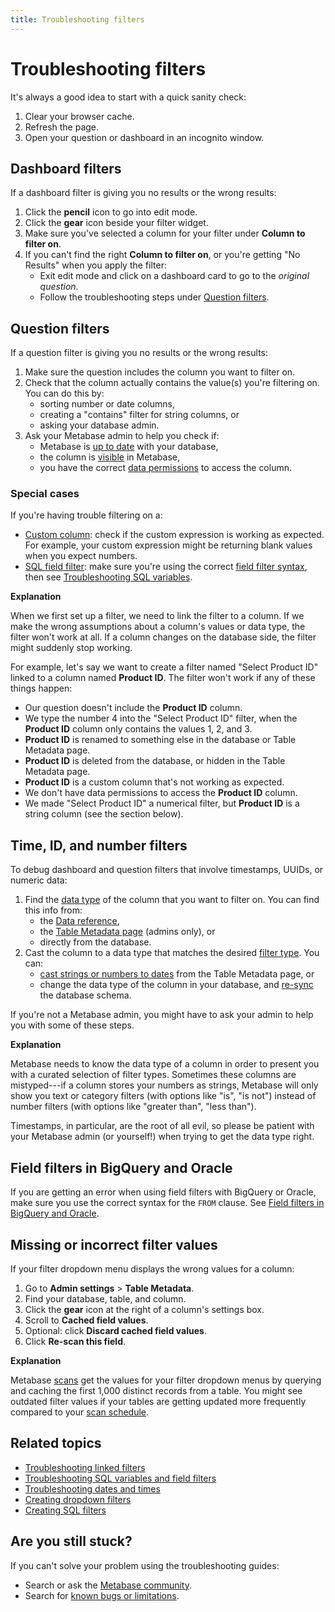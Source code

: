 ```yaml
---
title: Troubleshooting filters
---
```


# Troubleshooting filters

It's always a good idea to start with a quick sanity check:

1. Clear your browser cache.
2. Refresh the page.
3. Open your question or dashboard in an incognito window.

## Dashboard filters

If a dashboard filter is giving you no results or the wrong results:

1. Click the **pencil** icon to go into edit mode.
2. Click the **gear** icon beside your filter widget.
3. Make sure you've selected a column for your filter under **Column to filter on**.
4. If you can't find the right **Column to filter on**, or you're getting "No Results" when you apply the filter:
   - Exit edit mode and click on a dashboard card to go to the _original question_.
   - Follow the troubleshooting steps under [Question filters](#question-filters).

## Question filters

If a question filter is giving you no results or the wrong results:

1. Make sure the question includes the column you want to filter on.
2. Check that the column actually contains the value(s) you're filtering on. You can do this by:
   - sorting number or date columns,
   - creating a "contains" filter for string columns, or
   - asking your database admin.
3. Ask your Metabase admin to help you check if:
   - Metabase is [up to date](../databases/sync-scan.md) with your database,
   - the column is [visible](../data-modeling/metadata-editing.md#column-visibility) in Metabase,
   - you have the correct [data permissions](../permissions/data.md) to access the column.

### Special cases

If you're having trouble filtering on a:

- [Custom column](../questions/query-builder/editor.md#custom-columns): check if the custom expression is working as expected. For example, your custom expression might be returning blank values when you expect numbers.
- [SQL field filter](../questions/native-editor/sql-parameters.md#field-filter-variables): make sure you're using the correct [field filter syntax](../questions/native-editor/sql-parameters.md#field-filter-syntax), then see [Troubleshooting SQL variables](./sql.md#sql-variables-and-field-filters).

**Explanation**

When we first set up a filter, we need to link the filter to a column. If we make the wrong assumptions about a column's values or data type, the filter won't work at all. If a column changes on the database side, the filter might suddenly stop working.

For example, let's say we want to create a filter named "Select Product ID" linked to a column named **Product ID**. The filter won't work if any of these things happen:

- Our question doesn't include the **Product ID** column.
- We type the number 4 into the "Select Product ID" filter, when the **Product ID** column only contains the values 1, 2, and 3.
- **Product ID** is renamed to something else in the database or Table Metadata page.
- **Product ID** is deleted from the database, or hidden in the Table Metadata page.
- **Product ID** is a custom column that's not working as expected.
- We don't have data permissions to access the **Product ID** column.
- We made "Select Product ID" a numerical filter, but **Product ID** is a string column (see the section below).

## Time, ID, and number filters

To debug dashboard and question filters that involve timestamps, UUIDs, or numeric data:

1. Find the [data type](https://www.metabase.com/learn/grow-your-data-skills/data-fundamentals/data-types-overview) of the column that you want to filter on. You can find this info from:
   - the [Data reference](../exploration-and-organization/data-model-reference.md),
   - the [Table Metadata page](../data-modeling/metadata-editing.md) (admins only), or
   - directly from the database.
2. Cast the column to a data type that matches the desired [filter type](../questions/query-builder/filters.md#filter-types). You can:
   - [cast strings or numbers to dates](../data-modeling/metadata-editing.md#casting-to-a-specific-data-type) from the Table Metadata page, or
   - change the data type of the column in your database, and [re-sync](../databases/sync-scan.md#manually-syncing-tables-and-columns) the database schema.

If you're not a Metabase admin, you might have to ask your admin to help you with some of these steps.

**Explanation**

Metabase needs to know the data type of a column in order to present you with a curated selection of filter types. Sometimes these columns are mistyped---if a column stores your numbers as strings, Metabase will only show you text or category filters (with options like "is", "is not") instead of number filters (with options like "greater than", "less than").

Timestamps, in particular, are the root of all evil, so please be patient with your Metabase admin (or yourself!) when trying to get the data type right.

## Field filters in BigQuery and Oracle

If you are getting an error when using field filters with BigQuery or Oracle, make sure you use the correct syntax for the `FROM` clause. See [Field filters in BigQuery and Oracle](../questions/native-editor/sql-parameters.md#field-filters-in-bigquery-and-oracle).

## Missing or incorrect filter values

If your filter dropdown menu displays the wrong values for a column:

1. Go to **Admin settings** > **Table Metadata**.
2. Find your database, table, and column.
3. Click the **gear** icon at the right of a column's settings box.
4. Scroll to **Cached field values**.
5. Optional: click **Discard cached field values**.
6. Click **Re-scan this field**.

**Explanation**

Metabase [scans](../databases/sync-scan.md#how-database-scans-work) get the values for your filter dropdown menus by querying and caching the first 1,000 distinct records from a table. You might see outdated filter values if your tables are getting updated more frequently compared to your [scan schedule](../databases/sync-scan.md#scanning-for-filter-values).

## Related topics

- [Troubleshooting linked filters](./linked-filters.md)
- [Troubleshooting SQL variables and field filters](./sql.md#sql-variables-and-field-filters)
- [Troubleshooting dates and times](./timezones.md)
- [Creating dropdown filters](../data-modeling/metadata-editing.md#changing-a-search-box-filter-to-a-dropdown-filter)
- [Creating SQL filters](../questions/native-editor/sql-parameters.md)

## Are you still stuck?

If you can't solve your problem using the troubleshooting guides:

- Search or ask the [Metabase community](https://discourse.metabase.com/).
- Search for [known bugs or limitations](./known-issues.md).

